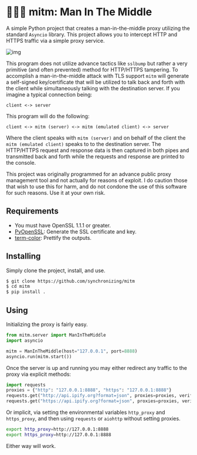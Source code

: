 # 👨🏼‍💻 mitm: Man In The Middle

A simple Python project that creates a man-in-the-middle proxy utilizing the standard `Asyncio` library. This project allows you to intercept HTTP and HTTPS traffic via a simple proxy service.

![img](https://i.imgur.com/ehPTMCh.png)

This program does not utilize advance tactics like `sslbump` but rather a very primitive (and often prevented) method for HTTP/HTTPS tampering. To accomplish a man-in-the-middle attack with TLS support `mitm` will generate a self-signed key/certificate that will be utilized to talk back and forth with the client while simultaneously talking with the destination server. If you imagine a typical connection being:
```
client <-> server
```
This program will do the following:
```
client <-> mitm (server) <-> mitm (emulated client) <-> server
```
Where the client speaks with `mitm (server)` and on behalf of the client the `mitm (emulated client)` speaks to to the destination server. The HTTP/HTTPS request and response data is then captured in both pipes and transmitted back and forth while the requests and response are printed to the console.

This project was originally programmed for an advance public proxy management tool and not actually for reasons of exploit. I do caution those that wish to use this for harm, and do not condone the use of this software for such reasons. Use it at your own risk.

## Requirements

* You must have OpenSSL 1.1.1 or greater.
* [PyOpenSSL](https://github.com/pyca/pyopenssl): Generate the SSL certificate and key.
* [term-color](https://pypi.org/project/termcolor/): Prettify the outputs.

## Installing

Simply clone the project, install, and use.

```bash
$ git clone https://github.com/synchronizing/mitm
$ cd mitm
$ pip install .
```

## Using

Initializing the proxy is fairly easy.

```python
from mitm.server import ManInTheMiddle
import asyncio

mitm = ManInTheMiddle(host="127.0.0.1", port=8888)
asyncio.run(mitm.start())
```

Once the server is up and running you may either redirect any traffic to the proxy via explicit methods:

```python
import requests
proxies = {"http": "127.0.0.1:8888", "https": "127.0.0.1:8888"}
requests.get("http://api.ipify.org?format=json", proxies=proxies, verify=False).text
requests.get("https://api.ipify.org?format=json", proxies=proxies, verify=False).text
```

Or implicit, via setting the environmental variables `http_proxy` and `https_proxy`, and then using `requests` or `aiohttp` without setting proxies.

```bash
export http_proxy=http://127.0.0.1:8888
export https_proxy=http://127.0.0.1:8888
```

Either way will work.
